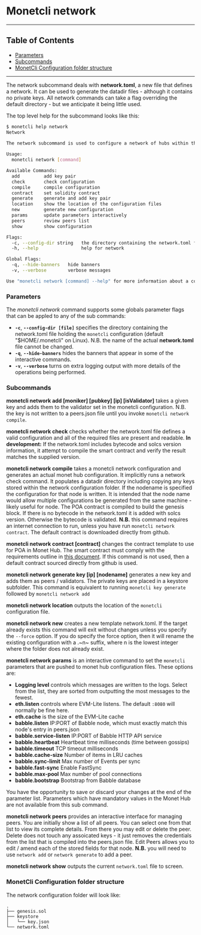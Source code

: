# Monetcli network

----

## Table of Contents

+ [Parameters](#parameters)
+ [Subcommands](#subcommands)
+ [MonetCli Configuration folder structure](#monetcli-configuration-folder-structure)

----


The network subcommand deals with **network.toml**, a new file that defines a network. It can be used to generate the datadir files - although it contains no private keys. All network commands can take a flag overriding the default directory - but we anticipate it being little used. 

The top level help for the subcommand looks like this:

```bash
$ monetcli help network
Network
		
The network subcommand is used to configure a network of hubs within the monetcli configuration. The compile option builds the genesis file and pushes it to a monetd configuration. The commands available from the network command are sequenced in the wizard, testnet and testjoin commands.

Usage:
  monetcli network [command]

Available Commands:
  add         add key pair
  check       check configuration
  compile     compile configuration
  contract    set solidity contract
  generate    generate and add key pair
  location    show the location of the configuration files
  new         generate new configuration
  params      update parameters interactively
  peers       review peers list
  show        show configuration

Flags:
  -c, --config-dir string   the directory containing the network.toml file holding the monetcli configuration (default "/home/jon/.monetcli")
  -h, --help                help for network

Global Flags:
  -q, --hide-banners   hide banners
  -v, --verbose        verbose messages

Use "monetcli network [command] --help" for more information about a command.
```

### Parameters

The *monetcli network* command supports some globals parameter flags that can be appled to any of the sub commands:
+ **`-c`**, **`--config-dir [file]`** specifies the directory containing the network.toml file holding the `monetcli` configuration (default "$HOME/.monetcli" on Linux). N.B. the name of the actual **network.toml** file cannot be changed. 
+ **`-q`**, **`--hide-banners`** hides the banners that appear in some of the interactive commands.
+ **`-v`**, **`--verbose`** turns on extra logging output with more details of the operations being performed. 


### Subcommands

**monetcli network add [moniker] [pubkey] [ip] [isValidator]** takes a given key and adds them to the validator set in the monetcli configuration. N.B. the key is not written to a peers.json file until you invoke `monetcli network compile`.


**monetcli network check** checks whether the network.toml file defines a valid configuration and all of the required files are present and readable. **In development:** If the network.toml includes bytecode and solcs version information, it attempt to compile the smart contract and verify the result matches the supplied version.

[comment]: # (//TODO remove In development flag when it is no longer in development)

**monetcli network compile** takes a monetcli network configuration and generates an actual monet hub configuration. It implicitly runs a network check command. It populates a datadir directory including copying any keys stored within the network configuration folder. If the nodename is specified the configuration for that node is written. It is intended that the node name would allow multiple configurations be generated from the same machine - likely useful for node. The POA contract is compiled to build the genesis block. If there is no bytecode in the network.toml it is added with solcs version. Otherwise the bytecode is validated. **N.B.** this command requires an internet connection to run, unless you have run `monetcli network contract`. The default contract is downloaded directly from github. 

[comment]: # (//TODO verify the checking code is put live)


**monetcli network contract [contract]** changes the contract template to use for POA in Monet Hub. The smart contract must comply with the requirements outline in [this document](smartcontract.md). If this command is not used, then a default contract sourced directly from github is used. 

[comment]: # (//TODO - actually write that smartcontract.md file)

**monetcli network generate key [ip] [nodename]** generates a new key and adds them as peers / validators. The private keys are placed in a keystore subfolder. This command is equivalent to running `monetcli key generate` followed by `monetcli network add`

**monetcli network location** outputs the location of the `monetcli` configuration file. 

**monetcli network new** creates a new template network.toml. If the target already exists this command will exit without changes unless you specify the `--force` option. If you do specify the force option, then it will rename the existing configuration with a .~n~ suffix, where n is the lowest integer where the folder does not already exist. 
 

**monetcli network params** is an interactive command to set the `monetcli` parameters that are pushed to monet hub configuration files. These options are:

+ **Logging level** controls which messages are written to the logs. Select from the list, they are sorted from outputting the most messages to the fewest. 
+ **eth.listen** controls where EVM-Lite listens. The default `:8080` will normally be fine here.
+ **eth.cache** is the size of the EVM-Lite cache 
+ **babble.listen** IP:PORT of Babble node, which must exactly match this node's entry in peers.json
+ **babble.service-listen** IP:PORT of Babble HTTP API service
+ **babble.heartbeat** Heartbeat time milliseconds (time between gossips)
+ **babble.timeout** TCP timeout milliseconds
+ **babble.cache-size** Number of items in LRU caches
+ **babble.sync-limit** Max number of Events per sync
+ **babble.fast-sync** Enable FastSync
+ **babble.max-pool** Max number of pool connections
+ **babble.bootstrap** Bootstrap from Babble database

You have the opportunity to save or discard your changes at the end of the parameter list. Parameters which have mandatory values in the Monet Hub are not available from this sub command.


**monetcli network peers** provides an interactive interface for managing peers. You are initially show a list of all peers. You can select one from that list to view its complete details. From there you may edit or delete the peer. Delete does not touch any assoicated keys - it just removes the credentials from the list that is compiled into the peers.json file. Edit Peers allows you to edit / amend each of the stored fields for that node. **N.B.** you will need to use `network add` or `network generate` to add a peer.  


**monetcli network show** outputs the current `network.toml` file to screen. 




### MonetCli Configuration folder structure

The network configuration folder will look like:
```
.
├── genesis.sol
├── keystore
│   └── key.json
└── network.toml
```

